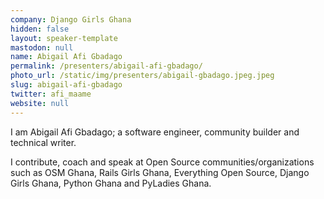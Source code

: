 ```yaml
---
company: Django Girls Ghana
hidden: false
layout: speaker-template
mastodon: null
name: Abigail Afi Gbadago
permalink: /presenters/abigail-afi-gbadago/
photo_url: /static/img/presenters/abigail-gbadago.jpeg.jpeg
slug: abigail-afi-gbadago
twitter: afi_maame
website: null
---
```


I am Abigail Afi Gbadago; a software engineer, community builder and technical writer.

I contribute, coach and speak at Open Source communities/organizations such as OSM Ghana, Rails Girls Ghana, Everything Open Source, Django Girls Ghana, Python Ghana and PyLadies Ghana.

